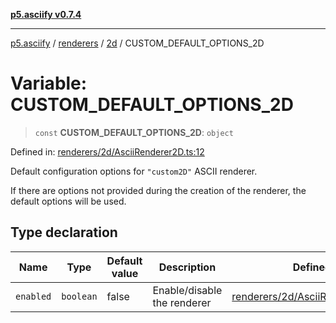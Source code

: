 [**p5.asciify v0.7.4**](../../../../../README.md)

***

[p5.asciify](../../../../../README.md) / [renderers](../../../README.md) / [2d](../README.md) / CUSTOM\_DEFAULT\_OPTIONS\_2D

# Variable: CUSTOM\_DEFAULT\_OPTIONS\_2D

> `const` **CUSTOM\_DEFAULT\_OPTIONS\_2D**: `object`

Defined in: [renderers/2d/AsciiRenderer2D.ts:12](https://github.com/humanbydefinition/p5.asciify/blob/a5793d54ad5f16eb2af7f0d7b3580e1b894087a2/src/lib/renderers/2d/AsciiRenderer2D.ts#L12)

Default configuration options for `"custom2D"` ASCII renderer. 

If there are options not provided during the creation of the renderer, the default options will be used.

## Type declaration

| Name | Type | Default value | Description | Defined in |
| ------ | ------ | ------ | ------ | ------ |
| <a id="enabled"></a> `enabled` | `boolean` | false | Enable/disable the renderer | [renderers/2d/AsciiRenderer2D.ts:14](https://github.com/humanbydefinition/p5.asciify/blob/a5793d54ad5f16eb2af7f0d7b3580e1b894087a2/src/lib/renderers/2d/AsciiRenderer2D.ts#L14) |
